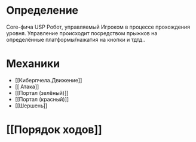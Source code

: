 # Определение
Core-фича
USP
Робот, управляемый Игроком в процессе прохождения уровня. Управление происходит посредством прыжков на определённые платформы/нажатия на кнопки и тдтд.. 
# Механики
- [[Киберпчела.Движение]]
- [[ Атака]]
- [[Портал (зелёный)]]
- [[Портал (красный)]]
- [[Шершень]]
# [[Порядок ходов]]
